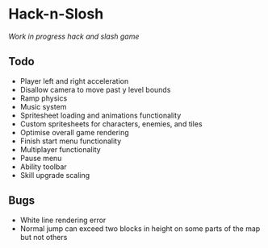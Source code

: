 # Hack-n-Slosh
*Work in progress hack and slash game*

## Todo
* Player left and right acceleration
* Disallow camera to move past y level bounds
* Ramp physics
* Music system
* Spritesheet loading and animations functionality
* Custom spritesheets for characters, enemies, and tiles
* Optimise overall game rendering
* Finish start menu functionality
* Multiplayer functionality
* Pause menu
* Ability toolbar
* Skill upgrade scaling

## Bugs
* White line rendering error
* Normal jump can exceed two blocks in height on some parts of the map but not others